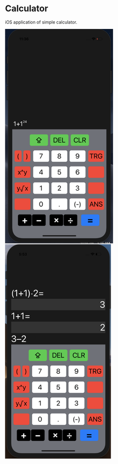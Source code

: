 # Calculator
iOS application of simple calculator.

<img src="Images/4TGxh.png" height="700"> <img src="Images/6cJLK.png" height="700">

